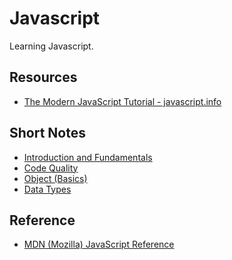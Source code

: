 # Javascript
Learning Javascript.

## Resources
- [The Modern JavaScript Tutorial - javascript.info](https://javascript.info/)

## Short Notes
- [Introduction and Fundamentals](/Fundamentals.md)
- [Code Quality](https://github.com/abhishekarya1/javascript/blob/master/Code%20Quality.md)
- [Object (Basics)](https://github.com/abhishekarya1/javascript/blob/master/Objects%20(Basics).md)
- [Data Types](https://github.com/abhishekarya1/javascript/blob/master/Data%20Types.md)

## Reference
- [MDN (Mozilla) JavaScript Reference](https://developer.mozilla.org/en-US/docs/Web/JavaScript)
